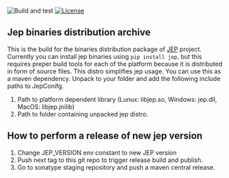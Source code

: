 ![Build and test](https://github.com/icemachined/jep-distro/workflows/Build%20and%20test/badge.svg)
[![License](https://img.shields.io/github/license/icemachined/jep-distro)](https://github.com/icemachined/jep-distro/blob/master/LICENSE)

## Jep binaries distribution archive
This is the build for the binaries distribution package of [JEP](https://github.com/ninia/jep/) project.
Currently you can install jep binaries using ```pip install jep```, but this requires preper build tools for each of the platform because it is distributed in form of source files.
This distro simplifies jep usage. 
You can use this as a maven dependency. 
Unpack to your folder and add the following include paths to JepConifg.
1. Path to platform dependent library (Lunux: libjep.so, Windows: jep.dll, MacOS: libjep.jnilib)
2. Path to folder containing unpacked jep distro. 

## How to perform a release of new jep version
1. Change JEP_VERSION env constant to new JEP version
2. Push next tag to this git repo to trigger release build and publish.
3. Go to sonatype staging repository and push a maven central release.